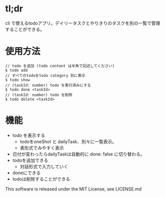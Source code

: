 # tl;dr
cli で使えるtodoアプリ。デイリータスクとやりきりのタスクを別の一覧で管理することができる。

# 使用方法
```
// todo を追加 (todo content は半角で記述してください)
$ todo add
// すべてのtodoをtodo category 別に表示
$ todo show
// (taskId: number) todo を実行済みにする
$ todo done <taskId>
// (taskId: number) todo を削除
$ todo delete <taskId>
```

# 機能
- todo を表示する
  - todoをoneShot と dailyTask、別々に一覧表示。
  - 表形式でみやすく表示
- 日付が変わったらdailyTaskは自動的に done: false に切り替わる。
- todoを追加できる
  - 対話形式で入力していく
- doneにできる
- todoは削除することができる

This software is released under the MIT License, see LICENSE.md
